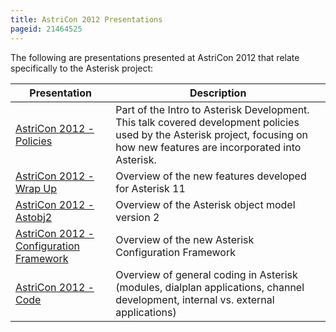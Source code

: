 ```yaml
---
title: AstriCon 2012 Presentations
pageid: 21464525
---
```


The following are presentations presented at AstriCon 2012 that relate specifically to the Asterisk project:




|  Presentation  |  Description  |
| --- | --- |
|  [AstriCon 2012 - Policies](AstriCon-2012-Policies.odp)  |  Part of the Intro to Asterisk Development. This talk covered development policies used by the Asterisk project, focusing on how new features are incorporated into Asterisk.  |
|  [AstriCon 2012 - Wrap Up](AstriCon-2012-Wrap-Up.odp)  |  Overview of the new features developed for Asterisk 11  |
|  [AstriCon 2012 - Astobj2](AstriCon-2012-Astobj2.odp)   |  Overview of the Asterisk object model version 2  |
|  [AstriCon 2012 - Configuration Framework](AstriCon-2012-Configuration-Framework.odp)  |  Overview of the new Asterisk Configuration Framework  |
|  [AstriCon 2012 - Code](AstriCon-2012-code.odp)  |  Overview of general coding in Asterisk (modules, dialplan applications, channel development, internal vs. external applications)  |


